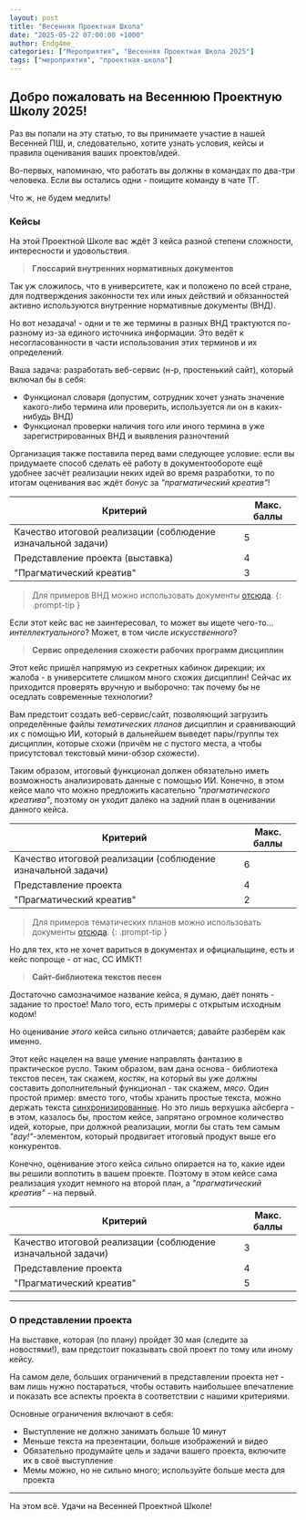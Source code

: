 ```yaml
---
layout: post
title: "Весенняя Проектная Школа"
date: "2025-05-22 07:00:00 +1000"
author: Endg4me_
categories: ["Мероприятия", "Весенняя Проектная Школа 2025"]
tags: ["мероприятия", "проектная-школа"]
---
```


## Добро пожаловать на Весеннюю Проектную Школу 2025!

Раз вы попали на эту статью, то вы принимаете участие в нашей Весенней ПШ, и, следовательно, хотите узнать условия, кейсы и правила оценивания ваших проектов/идей. 

Во-первых, напоминаю, что работать вы должны в командах по два-три человека. Если вы остались одни - поищите команду в чате ТГ.

Что ж, не будем медлить!

### Кейсы

На этой Проектной Школе вас ждёт 3 кейса разной степени сложности, интересности и удовольствия.

> **Глоссарий внутренних нормативных документов**

Так уж сложилось, что в университете, как и положено по всей стране, для подтверждения законности тех или иных действий и обязанностей активно используются внутренние нормативные документы (ВНД).

Но вот незадача! - одни и те же термины в разных ВНД трактуются по-разному из-за единого источника информации. Это ведёт к несогласованности в части использования этих терминов и их определений.

Ваша задача: разработать веб-сервис (н-р, простенький сайт), который включал бы в себя:

- Функционал словаря (допустим, сотрудник хочет узнать значение какого-либо термина или проверить, используется ли он в каких-нибудь ВНД)
- Функционал проверки наличия того или иного термина в уже зарегистрированных ВНД и выявления разночтений

Организация также поставила перед вами следующее условие: если вы придумаете способ сделать её работу в документообороте ещё удобнее засчёт реализации неких идей во время разработки, то по итогам оценивания вас ждёт _бонус_ за _"прагматический креатив"_!

|Критерий|Макс. баллы|
|--------|-----------|
|Качество итоговой реализации (соблюдение изначальной задачи)|5|
|Представление проекта (выставка)|4|
|"Прагматический креатив"|3|

> Для примеров ВНД можно использовать документы [отсюда](https://drive.google.com/drive/folders/1KBKgVypNoeLxn-K494cXIbvtL-GSilMi?usp=sharing).
{: .prompt-tip }

Если этот кейс вас не заинтересовал, то может вы ищете чего-то... _интеллектуального_? Может, в том числе _искусственного_?

> **Сервис определения схожести рабочих программ дисциплин**

Этот кейс пришёл напрямую из секретных кабинок дирекции; их жалоба - в университете слишком много схожих дисциплин! Сейчас их приходится проверять вручную и выборочно: так почему бы не оседлать современные технологии?

Вам предстоит создать веб-сервис/сайт, позволяющий загрузить определённые файлы _тематических планов_ дисциплин и сравнивающий их с помощью ИИ, который в дальнейшем выведет пары/группы тех дисциплин, которые схожи (причём не с пустого места, а чтобы присутстовал текстовый мини-обзор схожести).

Таким образом, итоговый функционал должен обязательно иметь возможность анализировать данные с помощью ИИ. Конечно, в этом кейсе мало что можно предложить касательно _"прагматического креатива"_, поэтому он уходит далеко на задний план в оценивании данного кейса.

|Критерий|Макс. баллы|
|--------|-----------|
|Качество итоговой реализации (соблюдение изначальной задачи)|6|
|Представление проекта|4|
|"Прагматический креатив"|2|

> Для примеров тематических планов можно использовать документы [отсюда](https://disk.yandex.ru/d/T9kDrlqodsK8KQ).
{: .prompt-tip }

Но для тех, кто не хочет вариться в документах и официальщине, есть и кейс попроще - от нас, СС ИМКТ!

> **Сайт-библиотека текстов песен**

Достаточно самозначимое название кейса, я думаю, даёт понять - задание то простое! Мало того, есть примеры с открытым исходным кодом!

Но оценивание _этого_ кейса сильно отличается; давайте разберём как именно.

Этот кейс нацелен на ваше умение направлять фантазию в практическое русло. Таким образом, вам дана основа - библиотека текстов песен, так скажем, _костяк_, на который вы уже должны составить дополнительный функционал - так скажем, _мясо_. Один простой пример: вместо того, чтобы хранить простые текста, можно держать текста [синхронизированные](https://ru.wikipedia.org/wiki/LRC_(%D1%84%D0%BE%D1%80%D0%BC%D0%B0%D1%82_%D1%84%D0%B0%D0%B9%D0%BB%D0%B0)). Но это лишь верхушка айсберга - в этом, казалось бы, простом кейсе, запрятано огромное количество идей, которые, при должной реализации, могли бы стать тем самым _"вау!"_-элементом, который продвигает итоговый продукт выше его конкурентов.

Конечно, оценивание этого кейса сильно опирается на то, какие идеи вы решили воплотить в вашем проекте. Поэтому в этом кейсе сама реализация уходит немного на второй план, а _"прагматический креатив"_ - на первый.

|Критерий|Макс. баллы|
|--------|-----------|
|Качество итоговой реализации (соблюдение изначальной задачи)|3|
|Представление проекта|4|
|"Прагматический креатив"|5|

***

### О представлении проекта

На выставке, которая (по плану) пройдет 30 мая (следите за новостями!), вам предстоит показывать свой проект по тому или иному кейсу.

На самом деле, больших ограничений в представлении проекта нет - вам лишь нужно постараться, чтобы оставить наибольшее впечатление и показать все аспекты проекта в соответствии с нашими критериями.

Основные ограничения включают в себя:
- Выступление не должно занимать больше 10 минут
- Меньше текста на презентации, больше изображений и видео
- Обязательно продумайте цель и задачи вашего проекта, включите их в своё выступление
- Мемы можно, но не сильно много; используйте больше места для проекта

***

На этом всё. Удачи на Весенней Проектной Школе!
